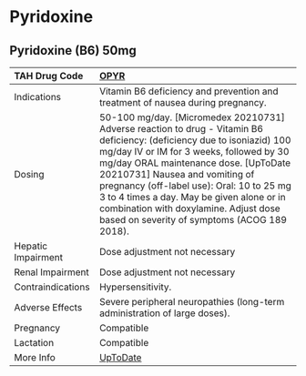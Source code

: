# Pyridoxine

## Pyridoxine (B6) 50mg

| TAH Drug Code      | [OPYR](https://www.tahsda.org.tw/drugs/hissearch.php?drug_code=OPYR)                                                                                                                                                                                                                                                                                                                                                            |
|:-------------------|:--------------------------------------------------------------------------------------------------------------------------------------------------------------------------------------------------------------------------------------------------------------------------------------------------------------------------------------------------------------------------------------------------------------------------------|
| Indications        | Vitamin B6 deficiency and prevention and treatment of nausea during pregnancy.                                                                                                                                                                                                                                                                                                                                                  |
| Dosing             | 50-100 mg/day. [Micromedex 20210731] Adverse reaction to drug - Vitamin B6 deficiency: (deficiency due to isoniazid) 100 mg/day IV or IM for 3 weeks, followed by 30 mg/day ORAL maintenance dose. [UpToDate 20210731] Nausea and vomiting of pregnancy (off-label use): Oral: 10 to 25 mg 3 to 4 times a day. May be given alone or in combination with doxylamine. Adjust dose based on severity of symptoms (ACOG 189 2018). |
| Hepatic Impairment | Dose adjustment not necessary                                                                                                                                                                                                                                                                                                                                                                                                   |
| Renal Impairment   | Dose adjustment not necessary                                                                                                                                                                                                                                                                                                                                                                                                   |
| Contraindications  | Hypersensitivity.                                                                                                                                                                                                                                                                                                                                                                                                               |
| Adverse Effects    | Severe peripheral neuropathies (long-term administration of large doses).                                                                                                                                                                                                                                                                                                                                                       |
| Pregnancy          | Compatible                                                                                                                                                                                                                                                                                                                                                                                                                      |
| Lactation          | Compatible                                                                                                                                                                                                                                                                                                                                                                                                                      |
| More Info          | [UpToDate](https://www.uptodate.com/contents/vitamin-b6-pyridoxine-drug-information)                                                                                                                                                                                                                                                                                                                                            |

